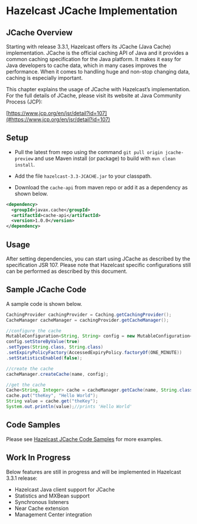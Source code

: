  
# Hazelcast JCache Implementation

## JCache Overview

Starting with release 3.3.1, Hazelcast offers its JCache (Java Cache) implementation. JCache is the official caching API of Java and it provides a common caching specification for the Java platform. It makes it easy for Java developers to cache data, which in many cases improves the performance.  When it comes to handling huge and non-stop changing data, caching is especially important.

This chapter explains the usage of JCache with Hazelcast’s implementation. For the full details of JCache, please visit its website at Java Community Process (JCP):

[https://www.jcp.org/en/jsr/detail?id=107](#https://www.jcp.org/en/jsr/detail?id=107)

## Setup

- Pull the latest from repo using the command `git pull origin jcache-preview` and use 
Maven install (or package) to build with `mvn clean install`.

- Add the file `hazelcast-3.3-JCACHE.jar` to your classpath.

- Download the `cache-api` from maven repo or add it as a dependency as shown below.

```xml
<dependency>
  <groupId>javax.cache</groupId>
  <artifactId>cache-api</artifactId>
  <version>1.0.0</version>
</dependency>
```

## Usage

After setting dependencies, you can start using JCache as described by the specification JSR 107.
Please note that Hazelcast specific configurations still can be performed as described by this document.

## Sample JCache Code

A sample code is shown below.

```java
CachingProvider cachingProvider = Caching.getCachingProvider();
CacheManager cacheManager = cachingProvider.getCacheManager();

//configure the cache
MutableConfiguration<String, String> config = new MutableConfiguration<String, String>();
config.setStoreByValue(true)
.setTypes(String.class, String.class)
.setExpiryPolicyFactory(AccessedExpiryPolicy.factoryOf(ONE_MINUTE))
.setStatisticsEnabled(false);

//create the cache
cacheManager.createCache(name, config);

//get the cache
Cache<String, Integer> cache = cacheManager.getCache(name, String.class, String.class);
cache.put("theKey", "Hello World");
String value = cache.get("theKey");
System.out.println(value);//prints 'Hello World'
```

## Code Samples

Please see [Hazelcast JCache Code Samples](https://github.com/hazelcast/hazelcast-code-samples/tree/master/jcache/src/main/java/com/hazelcast/examples) for more examples.


## Work In Progress

Below features are still in progress and will be implemented in Hazelcast 3.3.1 release:

- Hazelcast Java client support for JCache
- Statistics and MXBean support 
- Synchronous listeners
- Near Cache extension
- Management Center integration
